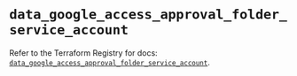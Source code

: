 # `data_google_access_approval_folder_service_account`

Refer to the Terraform Registry for docs: [`data_google_access_approval_folder_service_account`](https://registry.terraform.io/providers/hashicorp/google-beta/6.16.0/docs/data-sources/google_access_approval_folder_service_account).
